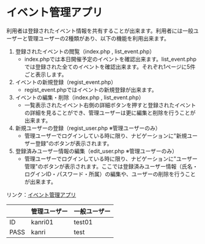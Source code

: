 # イベント管理アプリ
利用者は登録されたイベント情報を共有することが出来ます。利用者には一般ユーザーと管理ユーザーの2種類があり、以下の機能を利用出来ます。

1. 登録されたイベントの閲覧（index.php , list_event.php）
    - index.phpでは本日開催予定のイベントを確認出来ます。list_event.phpでは登録された全てのイベントを確認出来ます。それぞれ1ページに5件ごと表示します。
2. イベントの新規登録（regist_event.php）
    - regist_event.phpではイベントの新規登録が出来ます。
3. イベントの編集・削除（index.php , list_event.php）
    - 一覧表示されたイベント右側の詳細ボタンを押すと登録されたイベントの詳細を見ることができ、管理ユーザーは更に編集と削除を行うことが出来ます。
4. 新規ユーザーの登録（regist_user.php ※管理ユーザーのみ）
    - 管理ユーザーでログインしている時に限り、ナビゲーションに"新規ユーザー登録"のボタンが表示されます。
5. 登録済みユーザー情報の編集（edit_user.php ※管理ユーザーのみ）
    - 管理ユーザーでログインしている時に限り、ナビゲーションに"ユーザー管理"のボタンが表示されます。ここでは登録済みユーザー情報（氏名・ログインID・パスワード・所属）の編集や、ユーザーの削除を行うことが出来ます。

リンク：[イベント管理アプリ](https://portfolio20221010.herokuapp.com/ems/login.php)

|  | 管理ユーザー | 一般ユーザー |
----|:----|:---- 
| ID | kanri01 | test01 |
| PASS | kanri | test |